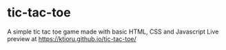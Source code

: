 # tic-tac-toe

A simple tic tac toe game made with basic HTML, CSS and Javascript
Live preview at https://ktioru.github.io/tic-tac-toe/
